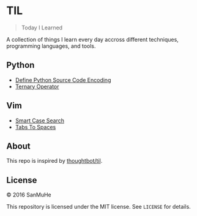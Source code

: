 # TIL

> Today I Learned 

A collection of things I learn every day accross different techniques, programming languages, and tools.

## Python
- [Define Python Source Code Encoding](python/define-python-source-code-encoding.md)
- [Ternary Operator](python/ternary-operator.md)

## Vim
- [Smart Case Search](vim/smart-case-search.md)
- [Tabs To Spaces](vim/tabs-to-spaces.md)

## About

This repo is inspired by [thoughtbot/til](https://github.com/thoughtbot/til).

## License

&copy; 2016 SanMuHe

This repository is licensed under the MIT license. See `LICENSE` for details.
